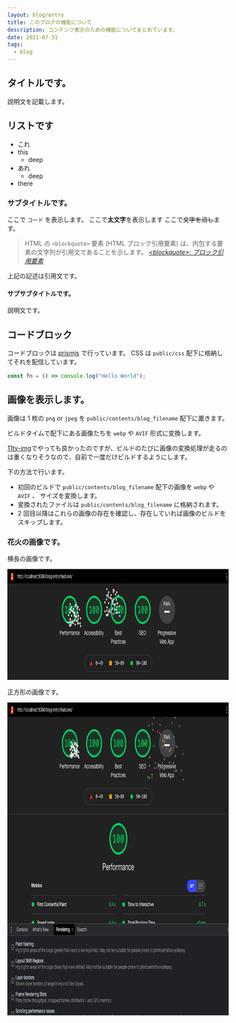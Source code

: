 ```yaml
---
layout: blog/entry
title: このブログの機能について
description: コンテンツ表示のための機能についてまとめています。
date: 2021-07-31
tags:
  - blog
---
```


## タイトルです。

説明文を記載します。

## リストです

- これ
- this
  - deep
- あれ
  - deep
- there

### サブタイトルです。

ここで `コード` を表示します。
ここで**太文字**を表示します
ここで~~文字を消し~~ます。

> HTML の `<blockquote>` 要素 (HTML ブロック引用要素) は、内包する要素の文字列が引用文であることを示します。
> <cite>[\<blockquote\>: ブロック引用要素](https://developer.mozilla.org/ja/docs/Web/HTML/Element/blockquote)</cite>

上記の記述は引用文です。

#### サブサブタイトルです。

説明文です。

## コードブロック

コードブロックは [prismjs](https://prismjs.com/) で行っています。
CSS は `public/css` 配下に格納してそれを配信しています。

```js
const fn = () => console.log("Hello World");
```

## 画像を表示します。

画像は 1 枚の `png` or `jpeg` を `public/contents/blog_filename` 配下に置きます。

ビルドタイムで配下にある画像たちを `webp` や `AVIF` 形式に変換します。

[11ty-img](https://www.11ty.dev/docs/plugins/image/)でやっても良かったのですが、ビルドのたびに画像の変換処理が走るのは重くなりそうなので、自前で一度だけビルドするようにします。

下の方法で行います。

- 初回のビルドで `public/contents/blog_filename` 配下の画像を `webp` や `AVIF` 、 サイズを変換します。
- 変換されたファイルは `public/contents/blog_filename` に格納されます。
- 2 回目以降はこれらの画像の存在を確認し、存在していれば画像のビルドをスキップします。

### 花火の画像です。

横長の画像です。

<img
  alt="Lighthouse のスコアが全て 100 点"
  src="/public/contents/blog/entry/features/hanabi.png"
  height=252
  width=883
/>

正方形の画像です。

<img
  alt="Lighthouse のスコアが全て 100 点"
  src="/public/contents/blog/entry/features/hanabi_all.png"
  height=711
  width=883
/>
